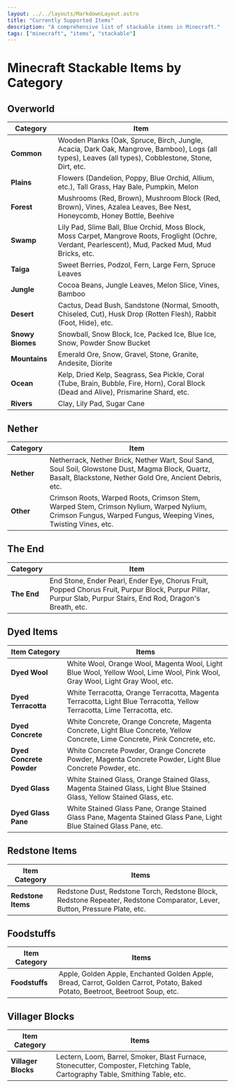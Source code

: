 ```yaml
---
layout: ../../layouts/MarkdownLayout.astro
title: "Currently Supported Items"
description: "A comprehensive list of stackable items in Minecraft."
tags: ["minecraft", "items", "stackable"]
---
```


# Minecraft Stackable Items by Category

## Overworld

| Category        | Item                                                                                                                                                     |
|-----------------|----------------------------------------------------------------------------------------------------------------------------------------------------------|
| **Common**      | Wooden Planks (Oak, Spruce, Birch, Jungle, Acacia, Dark Oak, Mangrove, Bamboo), Logs (all types), Leaves (all types), Cobblestone, Stone, Dirt, etc.     |
| **Plains**      | Flowers (Dandelion, Poppy, Blue Orchid, Allium, etc.), Tall Grass, Hay Bale, Pumpkin, Melon                                                              |
| **Forest**      | Mushrooms (Red, Brown), Mushroom Block (Red, Brown), Vines, Azalea Leaves, Bee Nest, Honeycomb, Honey Bottle, Beehive                                    |
| **Swamp**       | Lily Pad, Slime Ball, Blue Orchid, Moss Block, Moss Carpet, Mangrove Roots, Froglight (Ochre, Verdant, Pearlescent), Mud, Packed Mud, Mud Bricks, etc.  |
| **Taiga**       | Sweet Berries, Podzol, Fern, Large Fern, Spruce Leaves                                                                                                  |
| **Jungle**      | Cocoa Beans, Jungle Leaves, Melon Slice, Vines, Bamboo                                                                                                   |
| **Desert**      | Cactus, Dead Bush, Sandstone (Normal, Smooth, Chiseled, Cut), Husk Drop (Rotten Flesh), Rabbit (Foot, Hide), etc.                                        |
| **Snowy Biomes**| Snowball, Snow Block, Ice, Packed Ice, Blue Ice, Snow, Powder Snow Bucket                                                                               |
| **Mountains**   | Emerald Ore, Snow, Gravel, Stone, Granite, Andesite, Diorite                                                                                            |
| **Ocean**       | Kelp, Dried Kelp, Seagrass, Sea Pickle, Coral (Tube, Brain, Bubble, Fire, Horn), Coral Block (Dead and Alive), Prismarine Shard, etc.                   |
| **Rivers**      | Clay, Lily Pad, Sugar Cane                                                                                                                              |

## Nether

| Category   | Item                                                                                                                                                              |
|------------|-------------------------------------------------------------------------------------------------------------------------------------------------------------------|
| **Nether** | Netherrack, Nether Brick, Nether Wart, Soul Sand, Soul Soil, Glowstone Dust, Magma Block, Quartz, Basalt, Blackstone, Nether Gold Ore, Ancient Debris, etc.        |
| **Other**  | Crimson Roots, Warped Roots, Crimson Stem, Warped Stem, Crimson Nylium, Warped Nylium, Crimson Fungus, Warped Fungus, Weeping Vines, Twisting Vines, etc.          |

## The End

| Category     | Item                                                                                                                                                          |
|--------------|---------------------------------------------------------------------------------------------------------------------------------------------------------------|
| **The End**  | End Stone, Ender Pearl, Ender Eye, Chorus Fruit, Popped Chorus Fruit, Purpur Block, Purpur Pillar, Purpur Slab, Purpur Stairs, End Rod, Dragon's Breath, etc.  |

## Dyed Items

| Item Category     | Items                                                                                                                         |
|-------------------|-------------------------------------------------------------------------------------------------------------------------------|
| **Dyed Wool**     | White Wool, Orange Wool, Magenta Wool, Light Blue Wool, Yellow Wool, Lime Wool, Pink Wool, Gray Wool, Light Gray Wool, etc.   |
| **Dyed Terracotta** | White Terracotta, Orange Terracotta, Magenta Terracotta, Light Blue Terracotta, Yellow Terracotta, Lime Terracotta, etc.   |
| **Dyed Concrete** | White Concrete, Orange Concrete, Magenta Concrete, Light Blue Concrete, Yellow Concrete, Lime Concrete, Pink Concrete, etc.   |
| **Dyed Concrete Powder** | White Concrete Powder, Orange Concrete Powder, Magenta Concrete Powder, Light Blue Concrete Powder, etc.               |
| **Dyed Glass**    | White Stained Glass, Orange Stained Glass, Magenta Stained Glass, Light Blue Stained Glass, Yellow Stained Glass, etc.        |
| **Dyed Glass Pane** | White Stained Glass Pane, Orange Stained Glass Pane, Magenta Stained Glass Pane, Light Blue Stained Glass Pane, etc.         |

## Redstone Items

| Item Category       | Items                                                                                                                             |
|---------------------|-----------------------------------------------------------------------------------------------------------------------------------|
| **Redstone Items**  | Redstone Dust, Redstone Torch, Redstone Block, Redstone Repeater, Redstone Comparator, Lever, Button, Pressure Plate, etc.        |

## Foodstuffs

| Item Category     | Items                                                                                                                                |
|-------------------|--------------------------------------------------------------------------------------------------------------------------------------|
| **Foodstuffs**    | Apple, Golden Apple, Enchanted Golden Apple, Bread, Carrot, Golden Carrot, Potato, Baked Potato, Beetroot, Beetroot Soup, etc.        |

## Villager Blocks

| Item Category        | Items                                                                                                                      |
|----------------------|----------------------------------------------------------------------------------------------------------------------------|
| **Villager Blocks**  | Lectern, Loom, Barrel, Smoker, Blast Furnace, Stonecutter, Composter, Fletching Table, Cartography Table, Smithing Table, etc. |


